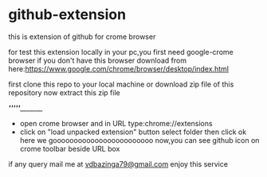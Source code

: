 # github-extension
this is extension of github for crome browser

for test this extension locally in your pc,you first need google-crome browser
if you don't have this browser download from here:https://www.google.com/chrome/browser/desktop/index.html

first clone this repo to your local machine or download zip file of this repository
now extract this zip file

_____________________________'''''____________________________________
* open crome browser and in URL type:chrome://extensions
* click on "load unpacked extension" button
select folder then click ok
here we goooooooooooooooooooooooo
now,you can see github icon on crome toolbar beside URL box


if any query mail me at vdbazinga79@gmail.com enjoy this service





